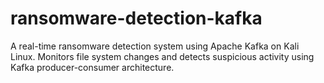 # ransomware-detection-kafka
A real-time ransomware detection system using Apache Kafka on Kali Linux. Monitors file system changes and detects suspicious activity using Kafka producer-consumer architecture.

